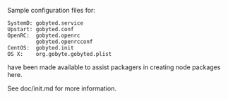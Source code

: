 Sample configuration files for:
```
SystemD: gobyted.service
Upstart: gobyted.conf
OpenRC:  gobyted.openrc
         gobyted.openrcconf
CentOS:  gobyted.init
OS X:    org.gobyte.gobyted.plist
```
have been made available to assist packagers in creating node packages here.

See doc/init.md for more information.
